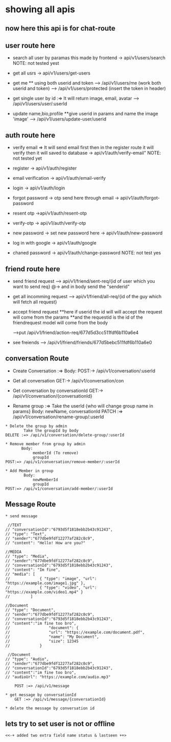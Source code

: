 # showing all apis

## now here this api is for chat-route

## user route here
 <!--todo:  password changed: take old password and changed to new-->

 <!--Request: GET /api/users?search=John-->
* search all user by paramas this made by frontend
    -> api/v1/users/search NOTE: not tested yest

* get all usrs 
    -> api/v1/users/get-users

* get me
** using both userid and token
    --> /api/v1/users/me (work both userid and token)
    --> /api/v1/users/protected (insert the token in header)

* get single user by id :=> It will return image, email, avatar
    --> /api/v1/users/user/:userId

* update name,bio,profile
    **give userid in params and name the image 'image'
    --> /api/v1/users/update-user/userid 


## auth route here
* verify email => It will send email first then in the register route it will verify then it will saved to database
    -> api/v1/auth/verify-email" NOTE: not tested yet

* register
    -> api/v1/auth/register

* email verification
    -> api/v1/auth/email-verify

* login
    -> api/v1/auth/login

* forgot password -> otp send here  through email
    -> api/v1/auth/forgot-password

* resent otp 
    ->api/v1/auth/resent-otp

* verify-otp
    -> api/v1/auth/verify-otp

* new password -> set new password here
    -> api/v1/auth/new-password

* log in  with google 
    -> api/v1/auth/google

* chaned password 
    -> api/v1/auth/change-password NOTE: not test yes

## friend route here
* send friend request
    --> api/v1/friend/sent-req/{id of user which you want to send req}
    @-> and in body send the "senderid"

* get all incomming request
    --> api/v1/friend/all-req/{id of the guy which will fetch all request}

* accept friend request
    **here if userid the id will will accept the request will come from the params
    **and the requestid is the id of the friendrequest model will come from the body

    -->put /api/v1/friend/action-req/677d5d3cc511fdf6b110a6e4 

* see  freiends
    --> /api/v1/friend/friends/677d5bebc511fdf6b110a6e0

## conversation Route
   * Create Conversation :=> Body: 
   POST:-> /api/v1/conversation/:userId

   * Get all conversation
   GET:-> /api/v1/conversation/con

   * Get conversation by conversationId
   GET:-> /api/v1/conversation/{conversationId}

   * Rename group :=> 
            Take the userId {who will change group name in params}
            Body: newName, conversationId
    PATCH :=> /api/v1/conversation/rename-group/:userId

    * Delete the group by admin
            Take the groupId by body
    DELETE :=> /api/v1/conversation/delete-group/:userId

    * Remove member from group by admin
           Body: 
                memberId (To remove)
                groupId
    POST:=> /api/v1/conversation/remove-member/:userId

    * Add Member in group
            Body: 
                newMemberId
                groupId
    POST:=> /api/v1/conversation/add-member/:userId


## Message Route
    * send message
  
     //TEXT
    // "conversationId":"6793d5f1818ebb2b43c91243",
    // "type": "Text",
    // "sender":"677dbe9fdf12277af282c8c9",
    // "content": "Hello! How are you?"

    //MEDIA
    // "type": "Media",
    // "sender":"677dbe9fdf12277af282c8c9",
    // "conversationId":"6793d5f1818ebb2b43c91243",
    // "content": "Im fine",
    // "media": [
    //             { "type": "image", "url": "https://example.com/image1.jpg" },
    //             { "type": "video", "url": "https://example.com/video1.mp4" }
    //         ]

    //Document
    // "type": "Document",
    // "sender":"677dbe9fdf12277af282c8c9",
    // "conversationId":"6793d5f1818ebb2b43c91243",
    // "content":"im fine too bro",
    //                 "document": {
    //                 "url": "https://example.com/document.pdf",
    //                 "name": "My Document",
    //                 "size": 12345
    //             }

     //Document
    // "type": "Audio",
    // "sender":"677dbe9fdf12277af282c8c9",
    // "conversationId":"6793d5f1818ebb2b43c91243",
    // "content":"im fine too bro",
    // "audioUrl": "https://example.com/audio.mp3"

        POST :=> /api/v1/message

    * get message by conversationId 
        GET :=> /api/v1/message/{conversationId}

    * delete the message by conversation id


## lets try to set user is not or offline
    <<-+ added two extra field name status & lastseen ++>
